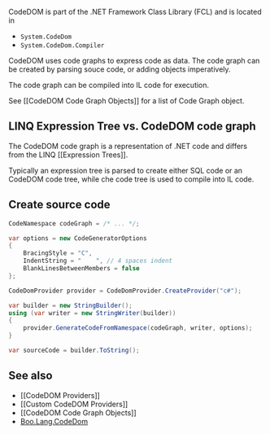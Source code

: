 CodeDOM is part of the .NET Framework Class Library (FCL) and is located in
- `System.CodeDom`
- `System.CodeDom.Compiler`

CodeDOM uses code graphs to express code as data. The code graph can be created by parsing souce code, or adding objects imperatively.

The code graph can be compiled into IL code for execution.

See [[CodeDOM Code Graph Objects]] for a list of Code Graph object.

## LINQ Expression Tree vs. CodeDOM code graph

The CodeDOM code graph is a representation of .NET code and differs from the LINQ [[Expression Trees]].

Typically an expression tree is parsed to create either SQL code or an CodeDOM code tree, while che code tree is used to compile into IL code.

## Create source code

```csharp
CodeNamespace codeGraph = /* ... */;

var options = new CodeGeneratorOptions
{
    BracingStyle = "C",
    IndentString = "    ", // 4 spaces indent
    BlankLinesBetweenMembers = false
};

CodeDomProvider provider = CodeDomProvider.CreateProvider("c#");

var builder = new StringBuilder();
using (var writer = new StringWriter(builder))
{
    provider.GenerateCodeFromNamespace(codeGraph, writer, options);
}

var sourceCode = builder.ToString();
```

## See also

- [[CodeDOM Providers]]
- [[Custom CodeDOM Providers]]
- [[CodeDOM Code Graph Objects]]
- [Boo.Lang.CodeDom](https://github.com/bamboo/boo/tree/master/src/Boo.Lang.CodeDom)
